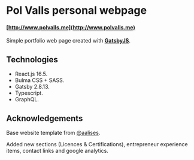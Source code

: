 # Pol Valls personal webpage

#### [http://www.polvalls.me](http://www.polvalls.me)
Simple portfolio web page created with [**GatsbyJS**](https://www.gatsbyjs.org).

## Technologies ##

- React.js 16.5.
- Bulma CSS + SASS.
- Gatsby 2.8.13.
- Typescript.
- GraphQL.

## Acknowledgements ##

Base website template from [@aalises](https://github.com/aalises). 

Added new sections (Licences & Certifications), entrepreneur experience items, contact links and google analytics.

